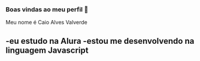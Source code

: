 ### Boas vindas ao meu perfil 💙


Meu nome é Caio Alves Valverde

-eu estudo na Alura
-estou me desenvolvendo na linguagem Javascript
-

